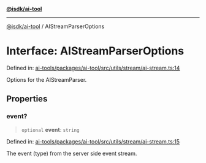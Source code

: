 [**@isdk/ai-tool**](../README.md)

***

[@isdk/ai-tool](../globals.md) / AIStreamParserOptions

# Interface: AIStreamParserOptions

Defined in: [ai-tools/packages/ai-tool/src/utils/stream/ai-stream.ts:14](https://github.com/isdk/ai-tool.js/blob/a24331161aecd2d7bbd8dc9f9cd3d984871261cb/src/utils/stream/ai-stream.ts#L14)

Options for the AIStreamParser.

## Properties

### event?

> `optional` **event**: `string`

Defined in: [ai-tools/packages/ai-tool/src/utils/stream/ai-stream.ts:15](https://github.com/isdk/ai-tool.js/blob/a24331161aecd2d7bbd8dc9f9cd3d984871261cb/src/utils/stream/ai-stream.ts#L15)

The event (type) from the server side event stream.
